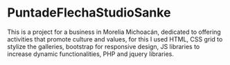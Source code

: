 # PuntadeFlechaStudioSanke
This is a project for a business in Morelia Michoacán, dedicated to offering activities that promote culture and values, for this I used HTML, CSS grid to stylize the galleries, bootstrap for responsive design, JS libraries to increase dynamic functionalities, PHP and jquery libraries.

